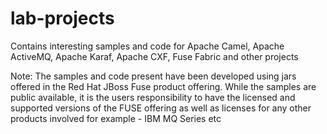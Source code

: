 # lab-projects
Contains interesting samples and code for Apache Camel, Apache ActiveMQ, Apache Karaf, Apache CXF, Fuse Fabric and other projects

Note: The samples and code present have been developed using jars offered in the Red Hat JBoss Fuse product offering. While the samples are public available, it is the users responsibility to have the licensed and supported versions of the FUSE offering as well as licenses for any other products involved for example - IBM MQ Series etc
